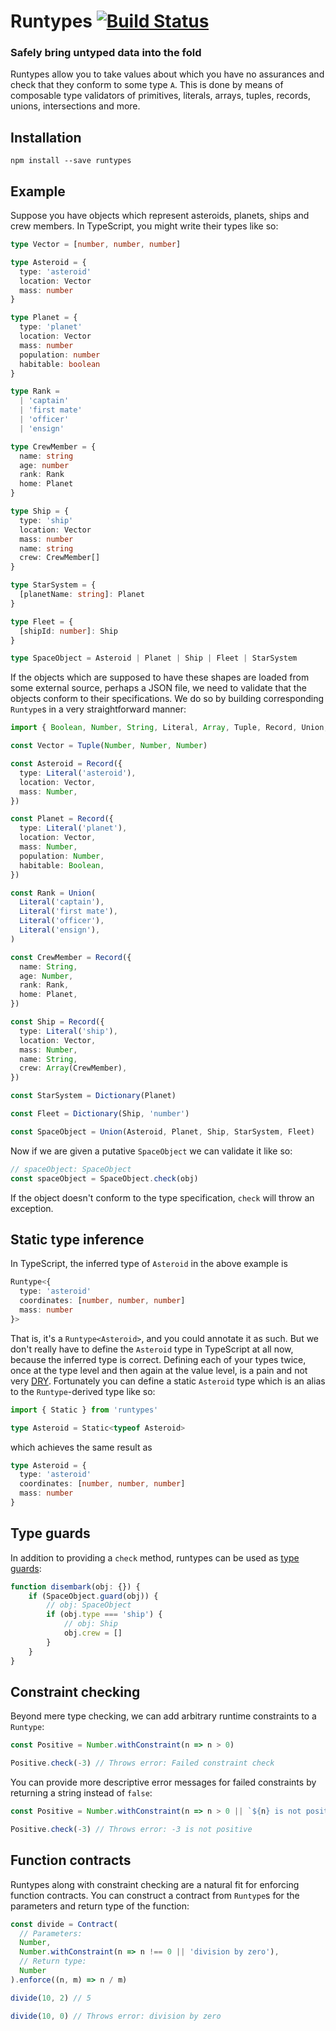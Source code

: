 # Runtypes [![Build Status](https://travis-ci.org/pelotom/runtypes.svg?branch=master)](https://travis-ci.org/pelotom/runtypes)

### Safely bring untyped data into the fold

Runtypes allow you to take values about which you have no assurances and check that they conform to some type `A`.
This is done by means of composable type validators of primitives, literals, arrays, tuples, records, unions,
intersections and more.

## Installation

```
npm install --save runtypes
```

## Example

Suppose you have objects which represent asteroids, planets, ships and crew members. In TypeScript, you might write their types like so:

```ts
type Vector = [number, number, number]

type Asteroid = {
  type: 'asteroid'
  location: Vector
  mass: number
}

type Planet = {
  type: 'planet'
  location: Vector
  mass: number
  population: number
  habitable: boolean
}

type Rank =
  | 'captain'
  | 'first mate'
  | 'officer'
  | 'ensign'

type CrewMember = {
  name: string
  age: number
  rank: Rank
  home: Planet
}

type Ship = {
  type: 'ship'
  location: Vector
  mass: number
  name: string
  crew: CrewMember[]
}

type StarSystem = {
  [planetName: string]: Planet
}

type Fleet = {
  [shipId: number]: Ship
}

type SpaceObject = Asteroid | Planet | Ship | Fleet | StarSystem
```

If the objects which are supposed to have these shapes are loaded from some external source, perhaps a JSON file, we need to
validate that the objects conform to their specifications. We do so by building corresponding `Runtype`s in a very straightforward
manner:

```ts
import { Boolean, Number, String, Literal, Array, Tuple, Record, Union, Dictionary } from 'runtypes'

const Vector = Tuple(Number, Number, Number)

const Asteroid = Record({
  type: Literal('asteroid'),
  location: Vector,
  mass: Number,
})

const Planet = Record({
  type: Literal('planet'),
  location: Vector,
  mass: Number,
  population: Number,
  habitable: Boolean,
})

const Rank = Union(
  Literal('captain'),
  Literal('first mate'),
  Literal('officer'),
  Literal('ensign'),
)

const CrewMember = Record({
  name: String,
  age: Number,
  rank: Rank,
  home: Planet,
})

const Ship = Record({
  type: Literal('ship'),
  location: Vector,
  mass: Number,
  name: String,
  crew: Array(CrewMember),
})

const StarSystem = Dictionary(Planet)

const Fleet = Dictionary(Ship, 'number')

const SpaceObject = Union(Asteroid, Planet, Ship, StarSystem, Fleet)
```

Now if we are given a putative `SpaceObject` we can validate it like so:

```ts
// spaceObject: SpaceObject
const spaceObject = SpaceObject.check(obj)
```

If the object doesn't conform to the type specification, `check` will throw an exception.

## Static type inference

In TypeScript, the inferred type of `Asteroid` in the above example is

```ts
Runtype<{
  type: 'asteroid'
  coordinates: [number, number, number]
  mass: number
}>
```

That is, it's a `Runtype<Asteroid>`, and you could annotate it as such. But we don't really have to define the
`Asteroid` type in TypeScript at all now, because the inferred type is correct. Defining each of your types
twice, once at the type level and then again at the value level, is a pain and not very [DRY](https://en.wikipedia.org/wiki/Don't_repeat_yourself).
Fortunately you can define a static `Asteroid` type which is an alias to the `Runtype`-derived type like so:

```ts
import { Static } from 'runtypes'

type Asteroid = Static<typeof Asteroid>
```

which achieves the same result as

```ts
type Asteroid = {
  type: 'asteroid'
  coordinates: [number, number, number]
  mass: number
}
```

## Type guards

In addition to providing a `check` method, runtypes can be used as [type guards](https://basarat.gitbooks.io/typescript/content/docs/types/typeGuard.html):

```ts
function disembark(obj: {}) {
    if (SpaceObject.guard(obj)) {
        // obj: SpaceObject
        if (obj.type === 'ship') {
            // obj: Ship
            obj.crew = []
        }
    }
}
```

## Constraint checking

Beyond mere type checking, we can add arbitrary runtime constraints to a `Runtype`:

```ts
const Positive = Number.withConstraint(n => n > 0)

Positive.check(-3) // Throws error: Failed constraint check
```

You can provide more descriptive error messages for failed constraints by returning
a string instead of `false`:


```ts
const Positive = Number.withConstraint(n => n > 0 || `${n} is not positive`)

Positive.check(-3) // Throws error: -3 is not positive
```

## Function contracts

Runtypes along with constraint checking are a natural fit for enforcing function
contracts. You can construct a contract from `Runtype`s for the parameters and
return type of the function:

```ts
const divide = Contract(
  // Parameters:
  Number,
  Number.withConstraint(n => n !== 0 || 'division by zero'),
  // Return type:
  Number
).enforce((n, m) => n / m)

divide(10, 2) // 5

divide(10, 0) // Throws error: division by zero
```
